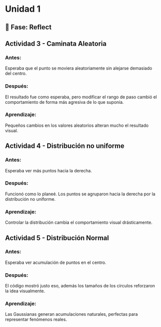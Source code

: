 # Unidad 1

## 🤔 Fase: Reflect

## Actividad 3 - Caminata Aleatoria
### Antes:
Esperaba que el punto se moviera aleatoriamente sin alejarse demasiado del centro.
### Después:
El resultado fue como esperaba, pero modificar el rango de paso cambió el comportamiento de forma más agresiva de lo que suponía.
### Aprendizaje:
Pequeños cambios en los valores aleatorios alteran mucho el resultado visual.

## Actividad 4 - Distribución no uniforme
### Antes:
Esperaba ver más puntos hacia la derecha.
### Después:
Funcionó como lo planeé. Los puntos se agruparon hacia la derecha por la distribución no uniforme.
### Aprendizaje:
Controlar la distribución cambia el comportamiento visual drásticamente.

## Actividad 5 - Distribución Normal
### Antes:
Esperaba ver acumulación de puntos en el centro.
### Después:
El código mostró justo eso, además los tamaños de los círculos reforzaron la idea visualmente.
### Aprendizaje:
Las Gaussianas generan acumulaciones naturales, perfectas para representar fenómenos reales.
